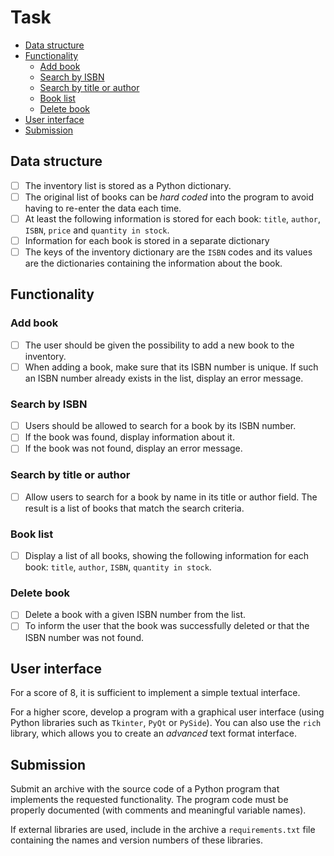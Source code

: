 # Task

<!-- toc -->

- [Data structure](#data-structure)
- [Functionality](#functionality)
  * [Add book](#add-book)
  * [Search by ISBN](#search-by-isbn)
  * [Search by title or author](#search-by-title-or-author)
  * [Book list](#book-list)
  * [Delete book](#delete-book)
- [User interface](#user-interface)
- [Submission](#submission)

<!-- tocstop -->

## Data structure

- [ ] The inventory list is stored as a Python dictionary.
- [ ] The original list of books can be *hard coded* into the program to avoid having to re-enter the data each time.
- [ ] At least the following information is stored for each book: `title`, `author`, `ISBN`, `price` and `quantity in stock`.
- [ ] Information for each book is stored in a separate dictionary
- [ ] The keys of the inventory dictionary are the `ISBN` codes and its values are the dictionaries containing the information about the book.

## Functionality

### Add book

- [ ] The user should be given the possibility to add a new book to the inventory.
- [ ] When adding a book, make sure that its ISBN number is unique. If such an ISBN number already exists in the list, display an error message.

### Search by ISBN

- [ ] Users should be allowed to search for a book by its ISBN number.
- [ ] If the book was found, display information about it.
- [ ] If the book was not found, display an error message.

### Search by title or author

- [ ] Allow users to search for a book by name in its title or author field. The result is a list of books that match the search criteria.

### Book list

- [ ] Display a list of all books, showing the following information for each book: `title`, `author`, `ISBN`, `quantity in stock`.

### Delete book

- [ ] Delete a book with a given ISBN number from the list.
- [ ] To inform the user that the book was successfully deleted or that the ISBN number was not found.

## User interface

For a score of 8, it is sufficient to implement a simple textual interface.

For a higher score, develop a program with a graphical user interface (using Python libraries such as `Tkinter`, `PyQt` or `PySide`).
You can also use the `rich` library, which allows you to create an *advanced* text format interface.

## Submission

Submit an archive with the source code of a Python program that implements the requested functionality.
The program code must be properly documented (with comments and meaningful variable names).

If external libraries are used, include in the archive a `requirements.txt` file containing the names and version numbers of these libraries.
